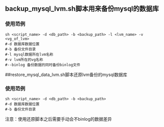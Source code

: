 ## backup_mysql_lvm.sh脚本用来备份mysql的数据库
### 使用范例
```
sh <script_name> -d <db_path> -b <backup_path> -l <lvm_name> -v <vg_of_lvm>
#-d 数据库数据位置
#-b 备份文件目录
#-l mysql数据所在lvm名称
#-v lvm所在的vg名称
#--binlog 备份数据的同时备份binlog文件
```

##restore_mysql_data_lvm.sh脚本还原lvm备份的mysql数据库
### 使用范例
```
sh <script_name> -d <db_path> -b <backup_path>
#-d 数据库数据位置
#-b 备份文件目录
```
注意：使用还原脚本之后需要手动会不binlog的数据差异
